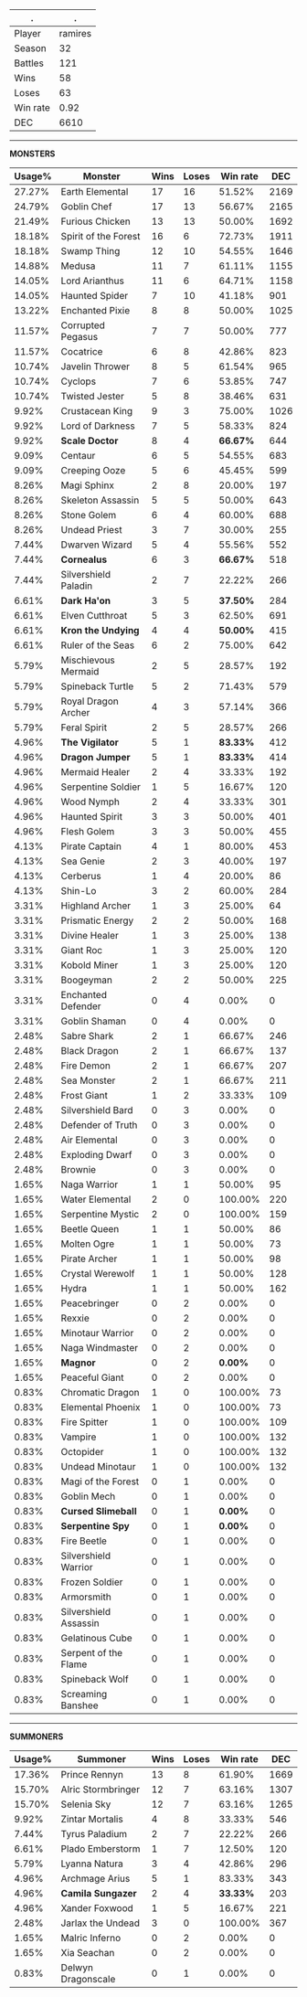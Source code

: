.|.
|-|-
Player|ramires
Season|32
Battles|121
Wins|58
Loses|63
Win rate|0.92
DEC|6610

---
**MONSTERS**

Usage%|Monster|Wins|Loses|Win rate|DEC|
-|-|-|-|-|-|
27.27%|Earth Elemental|17|16|51.52%|2169|
24.79%|Goblin Chef|17|13|56.67%|2165|
21.49%|Furious Chicken|13|13|50.00%|1692|
18.18%|Spirit of the Forest|16|6|72.73%|1911|
18.18%|Swamp Thing|12|10|54.55%|1646|
14.88%|Medusa|11|7|61.11%|1155|
14.05%|Lord Arianthus|11|6|64.71%|1158|
14.05%|Haunted Spider|7|10|41.18%|901|
13.22%|Enchanted Pixie|8|8|50.00%|1025|
11.57%|Corrupted Pegasus|7|7|50.00%|777|
11.57%|Cocatrice|6|8|42.86%|823|
10.74%|Javelin Thrower|8|5|61.54%|965|
10.74%|Cyclops|7|6|53.85%|747|
10.74%|Twisted Jester|5|8|38.46%|631|
9.92%|Crustacean King|9|3|75.00%|1026|
9.92%|Lord of Darkness|7|5|58.33%|824|
9.92%|**Scale Doctor**|8|4|**66.67%**|644|
9.09%|Centaur|6|5|54.55%|683|
9.09%|Creeping Ooze|5|6|45.45%|599|
8.26%|Magi Sphinx|2|8|20.00%|197|
8.26%|Skeleton Assassin|5|5|50.00%|643|
8.26%|Stone Golem|6|4|60.00%|688|
8.26%|Undead Priest|3|7|30.00%|255|
7.44%|Dwarven Wizard|5|4|55.56%|552|
7.44%|**Cornealus**|6|3|**66.67%**|518|
7.44%|Silvershield Paladin|2|7|22.22%|266|
6.61%|**Dark Ha'on**|3|5|**37.50%**|284|
6.61%|Elven Cutthroat|5|3|62.50%|691|
6.61%|**Kron the Undying**|4|4|**50.00%**|415|
6.61%|Ruler of the Seas|6|2|75.00%|642|
5.79%|Mischievous Mermaid|2|5|28.57%|192|
5.79%|Spineback Turtle|5|2|71.43%|579|
5.79%|Royal Dragon Archer|4|3|57.14%|366|
5.79%|Feral Spirit|2|5|28.57%|266|
4.96%|**The Vigilator**|5|1|**83.33%**|412|
4.96%|**Dragon Jumper**|5|1|**83.33%**|414|
4.96%|Mermaid Healer|2|4|33.33%|192|
4.96%|Serpentine Soldier|1|5|16.67%|120|
4.96%|Wood Nymph|2|4|33.33%|301|
4.96%|Haunted Spirit|3|3|50.00%|401|
4.96%|Flesh Golem|3|3|50.00%|455|
4.13%|Pirate Captain|4|1|80.00%|453|
4.13%|Sea Genie|2|3|40.00%|197|
4.13%|Cerberus|1|4|20.00%|86|
4.13%|Shin-Lo|3|2|60.00%|284|
3.31%|Highland Archer|1|3|25.00%|64|
3.31%|Prismatic Energy|2|2|50.00%|168|
3.31%|Divine Healer|1|3|25.00%|138|
3.31%|Giant Roc|1|3|25.00%|120|
3.31%|Kobold Miner|1|3|25.00%|120|
3.31%|Boogeyman|2|2|50.00%|225|
3.31%|Enchanted Defender|0|4|0.00%|0|
3.31%|Goblin Shaman|0|4|0.00%|0|
2.48%|Sabre Shark|2|1|66.67%|246|
2.48%|Black Dragon|2|1|66.67%|137|
2.48%|Fire Demon|2|1|66.67%|207|
2.48%|Sea Monster|2|1|66.67%|211|
2.48%|Frost Giant|1|2|33.33%|109|
2.48%|Silvershield Bard|0|3|0.00%|0|
2.48%|Defender of Truth|0|3|0.00%|0|
2.48%|Air Elemental|0|3|0.00%|0|
2.48%|Exploding Dwarf|0|3|0.00%|0|
2.48%|Brownie|0|3|0.00%|0|
1.65%|Naga Warrior|1|1|50.00%|95|
1.65%|Water Elemental|2|0|100.00%|220|
1.65%|Serpentine Mystic|2|0|100.00%|159|
1.65%|Beetle Queen|1|1|50.00%|86|
1.65%|Molten Ogre|1|1|50.00%|73|
1.65%|Pirate Archer|1|1|50.00%|98|
1.65%|Crystal Werewolf|1|1|50.00%|128|
1.65%|Hydra|1|1|50.00%|162|
1.65%|Peacebringer|0|2|0.00%|0|
1.65%|Rexxie|0|2|0.00%|0|
1.65%|Minotaur Warrior|0|2|0.00%|0|
1.65%|Naga Windmaster|0|2|0.00%|0|
1.65%|**Magnor**|0|2|**0.00%**|0|
1.65%|Peaceful Giant|0|2|0.00%|0|
0.83%|Chromatic Dragon|1|0|100.00%|73|
0.83%|Elemental Phoenix|1|0|100.00%|73|
0.83%|Fire Spitter|1|0|100.00%|109|
0.83%|Vampire|1|0|100.00%|132|
0.83%|Octopider|1|0|100.00%|132|
0.83%|Undead Minotaur|1|0|100.00%|132|
0.83%|Magi of the Forest|0|1|0.00%|0|
0.83%|Goblin Mech|0|1|0.00%|0|
0.83%|**Cursed Slimeball**|0|1|**0.00%**|0|
0.83%|**Serpentine Spy**|0|1|**0.00%**|0|
0.83%|Fire Beetle|0|1|0.00%|0|
0.83%|Silvershield Warrior|0|1|0.00%|0|
0.83%|Frozen Soldier|0|1|0.00%|0|
0.83%|Armorsmith|0|1|0.00%|0|
0.83%|Silvershield Assassin|0|1|0.00%|0|
0.83%|Gelatinous Cube|0|1|0.00%|0|
0.83%|Serpent of the Flame|0|1|0.00%|0|
0.83%|Spineback Wolf|0|1|0.00%|0|
0.83%|Screaming Banshee|0|1|0.00%|0|

---
**SUMMONERS**

Usage%|Summoner|Wins|Loses|Win rate|DEC|
-|-|-|-|-|-|
17.36%|Prince Rennyn|13|8|61.90%|1669|
15.70%|Alric Stormbringer|12|7|63.16%|1307|
15.70%|Selenia Sky|12|7|63.16%|1265|
9.92%|Zintar Mortalis|4|8|33.33%|546|
7.44%|Tyrus Paladium|2|7|22.22%|266|
6.61%|Plado Emberstorm|1|7|12.50%|120|
5.79%|Lyanna Natura|3|4|42.86%|296|
4.96%|Archmage Arius|5|1|83.33%|343|
4.96%|**Camila Sungazer**|2|4|**33.33%**|203|
4.96%|Xander Foxwood|1|5|16.67%|221|
2.48%|Jarlax the Undead|3|0|100.00%|367|
1.65%|Malric Inferno|0|2|0.00%|0|
1.65%|Xia Seachan|0|2|0.00%|0|
0.83%|Delwyn Dragonscale|0|1|0.00%|0|
